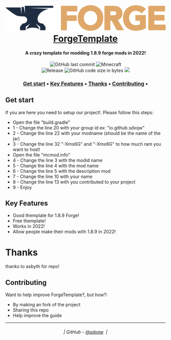 <br class="Apple-interchange-newline"/>
<h1 align="center">
  <img src=https://github.com/MinecraftForge/MinecraftForge/blob/1.18.x/docs/assets/Forge_logo.svg>
  <a href="https://github.com/sdxqw/ForgeTemplate">ForgeTemplate</a>
</h1>

<h4 align="center">A crazy template for modding 1.8.9 forge mods in 2022!</h4>

<div align="center">
    <img src="https://img.shields.io/github/last-commit/sdxqw/ForgeTemplate" alt="GitHub last commit"/>
    <img src="https://img.shields.io/badge/MC-1.8.9-brightgreen.svg" alt="Minecraft"/>
    <br>
    <img src="https://img.shields.io/github/v/release/sdxqw/ForgeTemplate.svg" alt="Release"/>
    <img src="https://img.shields.io/github/languages/code-size/sdxqw/ForgeTemplate" alt="GitHub code size in bytes"/>
    <img src="https://img.shields.io/tokei/lines/github/sdxqw/ForgeTemplate"/>
    <br>
</div>

<h3 align="center">
    <a href="#get-start">Get start</a> •
    <a href="#key-features">Key Features</a> •
    <a href="#thanks">Thanks</a> •
    <a href="#contributing">Contributing</a> •
</h3>

## Get start

If you are here you need to setup our project!. Please follow this steps:

* Open the file "build.gradle"
* 1 - Change the line 20 with your group id ex: "io.github.sdxqw"
* 2 - Change the line 22 with your modname (should be the name of the jar)
* 3 - Change the line 32 "-Xms6G" and "-Xmx6G" to how much ram you want to host!
* Open the file "mcmod.info"
* 4 - Change the line 3 with the modid name
* 5 - Change the line 4 with the mod name
* 6 - Change the line 5 with the description mod
* 7 - Change the line 10 with your name
* 8 - Change the line 13 with you contributed to your project
* 9 - Enjoy

## Key Features

* Good themplate for 1.8.9 Forge!
* Free themplate!
* Works in 2022!
* Allow people make their mods with 1.8.9 in 2022!

# Thanks

thanks to asbyth for repo!

## Contributing

Want to help improve ForgeTemplate?, but how?:

* By making an fork of the project
* Sharing this repo
* Help improve the guide

---
<h6 align="center">
  | GitHub - <a href="https://github.com/sdxqw">@sdxqw</a> 
  |
</h6>
